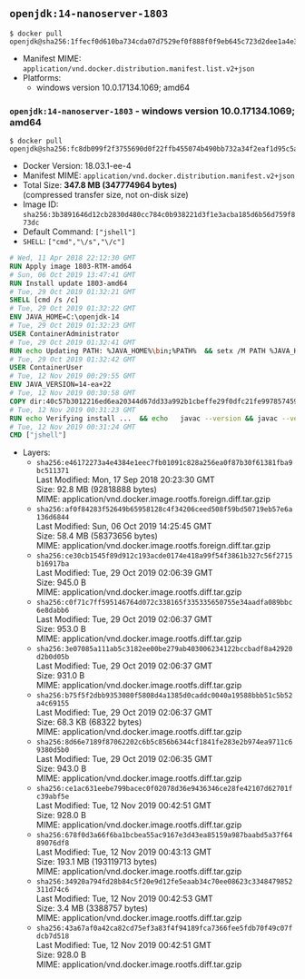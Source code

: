 ## `openjdk:14-nanoserver-1803`

```console
$ docker pull openjdk@sha256:1ffecf0d610ba734cda07d7529ef0f888f0f9eb645c723d2dee1a4e3fc469193
```

-	Manifest MIME: `application/vnd.docker.distribution.manifest.list.v2+json`
-	Platforms:
	-	windows version 10.0.17134.1069; amd64

### `openjdk:14-nanoserver-1803` - windows version 10.0.17134.1069; amd64

```console
$ docker pull openjdk@sha256:fc8db099f2f3755690d0f22ffb455074b490bb732a34f2eaf1d95c5abc92dc5d
```

-	Docker Version: 18.03.1-ee-4
-	Manifest MIME: `application/vnd.docker.distribution.manifest.v2+json`
-	Total Size: **347.8 MB (347774964 bytes)**  
	(compressed transfer size, not on-disk size)
-	Image ID: `sha256:3b3891646d12cb2830d480cc784c0b938221d3f1e3acba185d6b56d759f873dc`
-	Default Command: `["jshell"]`
-	`SHELL`: `["cmd","\/s","\/c"]`

```dockerfile
# Wed, 11 Apr 2018 22:12:30 GMT
RUN Apply image 1803-RTM-amd64
# Sun, 06 Oct 2019 13:47:41 GMT
RUN Install update 1803-amd64
# Tue, 29 Oct 2019 01:32:21 GMT
SHELL [cmd /s /c]
# Tue, 29 Oct 2019 01:32:22 GMT
ENV JAVA_HOME=C:\openjdk-14
# Tue, 29 Oct 2019 01:32:23 GMT
USER ContainerAdministrator
# Tue, 29 Oct 2019 01:32:41 GMT
RUN echo Updating PATH: %JAVA_HOME%\bin;%PATH% 	&& setx /M PATH %JAVA_HOME%\bin;%PATH%
# Tue, 29 Oct 2019 01:32:42 GMT
USER ContainerUser
# Tue, 12 Nov 2019 00:29:55 GMT
ENV JAVA_VERSION=14-ea+22
# Tue, 12 Nov 2019 00:30:58 GMT
COPY dir:40c57b3012216ed6ea20344d67dd33a992b1cbeffe29f0dfc21fe9978574599b in C:\openjdk-14 
# Tue, 12 Nov 2019 00:31:23 GMT
RUN echo Verifying install ... 	&& echo   javac --version && javac --version 	&& echo   java --version && java --version
# Tue, 12 Nov 2019 00:31:24 GMT
CMD ["jshell"]
```

-	Layers:
	-	`sha256:e46172273a4e4384e1eec7fb01091c828a256ea0f87b30f61381fba9bc511371`  
		Last Modified: Mon, 17 Sep 2018 20:23:30 GMT  
		Size: 92.8 MB (92818888 bytes)  
		MIME: application/vnd.docker.image.rootfs.foreign.diff.tar.gzip
	-	`sha256:af0f84283f52649b65958128c4f34206ceed508f59bd50719eb57e6a136d6844`  
		Last Modified: Sun, 06 Oct 2019 14:25:45 GMT  
		Size: 58.4 MB (58373656 bytes)  
		MIME: application/vnd.docker.image.rootfs.foreign.diff.tar.gzip
	-	`sha256:ce30cb1545f89d912c193acde0174e418a99f54f3861b327c56f2715b16917ba`  
		Last Modified: Tue, 29 Oct 2019 02:06:39 GMT  
		Size: 945.0 B  
		MIME: application/vnd.docker.image.rootfs.diff.tar.gzip
	-	`sha256:c0f71c7ff595146764d072c338165f335335650755e34aadfa089bbc6e8dabb6`  
		Last Modified: Tue, 29 Oct 2019 02:06:37 GMT  
		Size: 953.0 B  
		MIME: application/vnd.docker.image.rootfs.diff.tar.gzip
	-	`sha256:3e07085a111ab5c3182ee00be279ab403006234122bccbadf8a42920d2b0d05b`  
		Last Modified: Tue, 29 Oct 2019 02:06:37 GMT  
		Size: 931.0 B  
		MIME: application/vnd.docker.image.rootfs.diff.tar.gzip
	-	`sha256:b75f5f2dbb9353080f5808d4a1385d0caddc0040a19588bbb51c5b52a4c69155`  
		Last Modified: Tue, 29 Oct 2019 02:06:37 GMT  
		Size: 68.3 KB (68322 bytes)  
		MIME: application/vnd.docker.image.rootfs.diff.tar.gzip
	-	`sha256:8d66e7189f87062202c6b5c856b6344cf1841fe283e2b974ea9711c69380d5b0`  
		Last Modified: Tue, 29 Oct 2019 02:06:35 GMT  
		Size: 943.0 B  
		MIME: application/vnd.docker.image.rootfs.diff.tar.gzip
	-	`sha256:ce1ac631eebe799bacec0f02078d36e9436346ce28fe42107d62701fc39abf5e`  
		Last Modified: Tue, 12 Nov 2019 00:42:51 GMT  
		Size: 928.0 B  
		MIME: application/vnd.docker.image.rootfs.diff.tar.gzip
	-	`sha256:678f0d3a66f6ba1bcbea55ac9167e3d43ea85159a987baabd5a37f6489076df8`  
		Last Modified: Tue, 12 Nov 2019 00:43:13 GMT  
		Size: 193.1 MB (193119713 bytes)  
		MIME: application/vnd.docker.image.rootfs.diff.tar.gzip
	-	`sha256:34920a794fd28b84c5f20e9d12fe5eaab34c70ee08623c3348479852311d74c6`  
		Last Modified: Tue, 12 Nov 2019 00:42:53 GMT  
		Size: 3.4 MB (3388757 bytes)  
		MIME: application/vnd.docker.image.rootfs.diff.tar.gzip
	-	`sha256:43a67af0a42ca82cd75ef3a83f4f94189fca7366fee5fdb70f49c07fdcb7d518`  
		Last Modified: Tue, 12 Nov 2019 00:42:51 GMT  
		Size: 928.0 B  
		MIME: application/vnd.docker.image.rootfs.diff.tar.gzip
